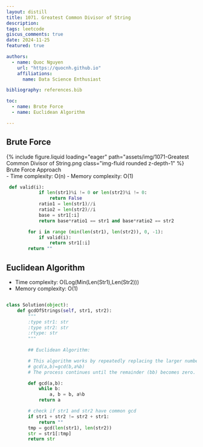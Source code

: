 ```yaml
---
layout: distill
title: 1071. Greatest Common Divisor of String
description: 
tags: leetcode
giscus_comments: true
date: 2024-11-25
featured: true

authors:
  - name: Quoc Nguyen
    url: "https://quocnh.github.io"
    affiliations:
      name: Data Science Enthusiast

bibliography: references.bib

toc:
  - name: Brute Force
  - name: Euclidean Algorithm

---
```



## Brute Force
<div class="row mt-3">
    <div class="col-sm mt-3 mt-md-0">
        {% include figure.liquid loading="eager" path="assets/img/1071-Greatest Common Divisor of String.png class="img-fluid rounded z-depth-1" %}
    </div>
 </div>
<div class="caption">
    Brute Force Approach
</div>
- Time complexity: O(n)
- Memory complexity: O(1)

```python
 def valid(i):
            if len(str1)%i != 0 or len(str2)%i != 0:
                return False
            ratio1 = len(str1)//i
            ratio2 = len(str2)//i
            base = str1[:i]
            return base*ratio1 == str1 and base*ratio2 == str2

        for i in range (min(len(str1), len(str2)), 0, -1):
            if valid(i):
                return str1[:i]
        return ""
```
## Euclidean Algorithm
- Time complexity: O(Log(Min(Len(Str1),Len(Str2)))
- Memory complexity: O(1)
```python

class Solution(object):
    def gcdOfStrings(self, str1, str2):
        """
        :type str1: str
        :type str2: str
        :rtype: str
        """
       
        ## Euclidean Algorithm:

        # This algorithm works by repeatedly replacing the larger number with the remainder of the division of the two numbers. Mathematically:
        # gcd(a,b)=gcd(b,a%b)
        # The process continues until the remainder (bb) becomes zero.

        def gcd(a,b):
            while b:
                a, b = b, a%b
            return a

        # check if str1 and str2 have common gcd
        if str1 + str2 != str2 + str1:
            return ""
        tmp = gcd(len(str1), len(str2))
        str = str1[:tmp]
        return str
```
